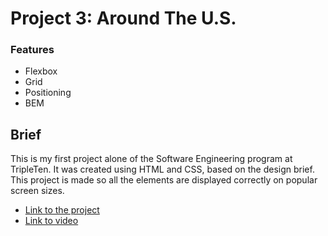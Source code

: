 # Project 3: Around The U.S.

### Features

- Flexbox
- Grid
- Positioning
- BEM

## Brief

This is my first project alone of the Software Engineering program at TripleTen. It was created using HTML and CSS, based on the design brief.
This project is made so all the elements are displayed correctly on popular screen sizes.

- [Link to the project](https://alaysiams.github.io/se_project_aroundtheus/)
- [Link to video](https://drive.google.com/file/d/1gbxydbQI0MApw9XJ_WtFmrK3UH1kaTrl/view?usp=sharing)
